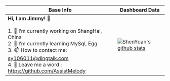 |Base Info|Dashboard Data|
|----------------------------------------------------------------------|----------------------------------------------------------------------|
| __Hi, I am Jimmy! 👋__<br/><br/>1. 🔭 I’m currently working on ShangHai, China<br/>2. 🌱 I’m currently learning MySql, Egg<br/>3. 📫 How to contact me: sy106011@dingtalk.com<br/>4. 💬 Leave me a word : https://github.com/AssistMelody | [![ShenYuan's github stats](https://github-readme-stats.vercel.app/api?username=ShenYuan&show_icons=true&theme=gradient)](https://github.com/anuraghazra/github-readme-stats) |
